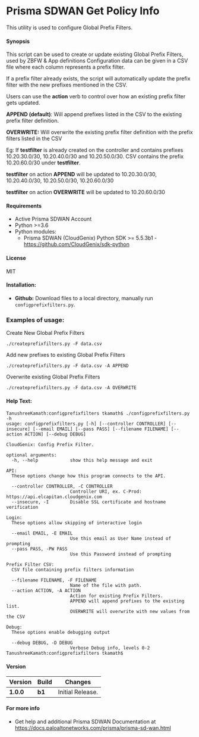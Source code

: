 # Prisma SDWAN Get Policy Info
This utility is used to configure Global Prefix Filters.

#### Synopsis
This script can be used to create or update existing Global Prefix Filters, used by ZBFW & App definitions
Configuration data can be given in a CSV file where each column represents a prefix filter.

If a prefix filter already exists, the script will automatically update the prefix filter with the new prefixes mentioned in the CSV. 

Users can use the **action** verb to control over how an existing prefix filter gets updated.

**APPEND (default)**: 
Will append prefixes listed in the CSV to the existing prefix filter definition.

**OVERWRITE:** Will overwrite the existing prefix filter definition with the prefix filters listed in the CSV

Eg: If **testfilter** is already created on the controller and contains prefixes 10.20.30.0/30, 10.20.40.0/30 and 10.20.50.0/30. 
CSV contains the prefix 10.20.60.0/30 under **testfilter**. 

**testfilter** on action **APPEND** will be updated to 10.20.30.0/30, 10.20.40.0/30, 10.20.50.0/30, 10.20.60.0/30

**testfilter** on action **OVERWRITE** will be updated to 10.20.60.0/30


#### Requirements
* Active Prisma SDWAN Account
* Python >=3.6
* Python modules:
    * Prisma SDWAN (CloudGenix) Python SDK >= 5.5.3b1 - <https://github.com/CloudGenix/sdk-python>

#### License
MIT

#### Installation:
 - **Github:** Download files to a local directory, manually run `configprefixfilters.py`. 

### Examples of usage:
Create New Global Prefix Filters
```
./createprefixfilters.py -F data.csv
```

Add new prefixes to existing Global Prefix Filters 
```
./createprefixfilters.py -F data.csv -A APPEND
```

Overwrite existing Global Prefix Filters
```
./createprefixfilters.py -F data.csv -A OVERWRITE
```

#### Help Text:
```angular2
TanushreeKamath:configprefixfilters tkamath$ ./configprefixfilters.py -h
usage: configprefixfilters.py [-h] [--controller CONTROLLER] [--insecure] [--email EMAIL] [--pass PASS] [--filename FILENAME] [--action ACTION] [--debug DEBUG]

CloudGenix: Config Prefix Filter.

optional arguments:
  -h, --help            show this help message and exit

API:
  These options change how this program connects to the API.

  --controller CONTROLLER, -C CONTROLLER
                        Controller URI, ex. C-Prod: https://api.elcapitan.cloudgenix.com
  --insecure, -I        Disable SSL certificate and hostname verification

Login:
  These options allow skipping of interactive login

  --email EMAIL, -E EMAIL
                        Use this email as User Name instead of prompting
  --pass PASS, -PW PASS
                        Use this Password instead of prompting

Prefix Filter CSV:
  CSV file containing prefix filters information

  --filename FILENAME, -F FILENAME
                        Name of the file with path.
  --action ACTION, -A ACTION
                        Action for existing Prefix Filters. 
                        APPEND will append prefixes to the existing list. 
                        OVERWRITE will overwrite with new values from the CSV

Debug:
  These options enable debugging output

  --debug DEBUG, -D DEBUG
                        Verbose Debug info, levels 0-2
TanushreeKamath:configprefixfilters tkamath$ 
```

#### Version
| Version | Build | Changes |
| ------- | ----- | ------- |
| **1.0.0** | **b1** | Initial Release. |


#### For more info
 * Get help and additional Prisma SDWAN Documentation at <https://docs.paloaltonetworks.com/prisma/prisma-sd-wan.html>
